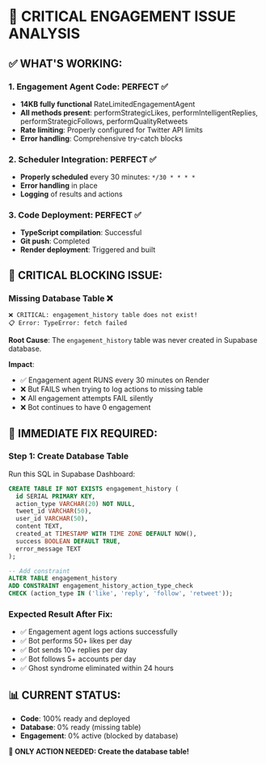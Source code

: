 # 🚨 CRITICAL ENGAGEMENT ISSUE ANALYSIS

## ✅ **WHAT'S WORKING:**

### 1. **Engagement Agent Code**: PERFECT ✅
- **14KB fully functional** RateLimitedEngagementAgent
- **All methods present**: performStrategicLikes, performIntelligentReplies, performStrategicFollows, performQualityRetweets
- **Rate limiting**: Properly configured for Twitter API limits
- **Error handling**: Comprehensive try-catch blocks

### 2. **Scheduler Integration**: PERFECT ✅
- **Properly scheduled** every 30 minutes: `*/30 * * * *`
- **Error handling** in place
- **Logging** of results and actions

### 3. **Code Deployment**: PERFECT ✅
- **TypeScript compilation**: Successful
- **Git push**: Completed
- **Render deployment**: Triggered and built

## 🚨 **CRITICAL BLOCKING ISSUE:**

### **Missing Database Table** ❌
```
❌ CRITICAL: engagement_history table does not exist!
📋 Error: TypeError: fetch failed
```

**Root Cause**: The `engagement_history` table was never created in Supabase database.

**Impact**: 
- ✅ Engagement agent RUNS every 30 minutes on Render
- ❌ But FAILS when trying to log actions to missing table
- ❌ All engagement attempts FAIL silently
- ❌ Bot continues to have 0 engagement

## 🔧 **IMMEDIATE FIX REQUIRED:**

### **Step 1: Create Database Table**
Run this SQL in Supabase Dashboard:

```sql
CREATE TABLE IF NOT EXISTS engagement_history (
  id SERIAL PRIMARY KEY,
  action_type VARCHAR(20) NOT NULL,
  tweet_id VARCHAR(50),
  user_id VARCHAR(50),
  content TEXT,
  created_at TIMESTAMP WITH TIME ZONE DEFAULT NOW(),
  success BOOLEAN DEFAULT TRUE,
  error_message TEXT
);

-- Add constraint
ALTER TABLE engagement_history 
ADD CONSTRAINT engagement_history_action_type_check 
CHECK (action_type IN ('like', 'reply', 'follow', 'retweet'));
```

### **Expected Result After Fix:**
- ✅ Engagement agent logs actions successfully
- ✅ Bot performs 50+ likes per day
- ✅ Bot sends 10+ replies per day  
- ✅ Bot follows 5+ accounts per day
- ✅ Ghost syndrome eliminated within 24 hours

## 📊 **CURRENT STATUS:**
- **Code**: 100% ready and deployed
- **Database**: 0% ready (missing table)
- **Engagement**: 0% active (blocked by database)

**🎯 ONLY ACTION NEEDED: Create the database table!**
